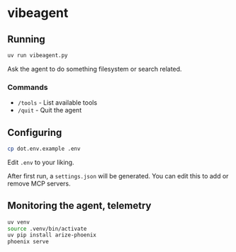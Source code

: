 # vibeagent

##  Running

```bash
uv run vibeagent.py
```

Ask the agent to do something filesystem or search related.

### Commands

- `/tools` - List available tools
- `/quit` - Quit the agent

## Configuring

```bash
cp dot.env.example .env
```
Edit `.env` to your liking.

After first run, a `settings.json` will be generated. You can edit this to add or remove MCP servers.

##  Monitoring the agent, telemetry

```bash
uv venv
source .venv/bin/activate
uv pip install arize-phoenix
phoenix serve
```